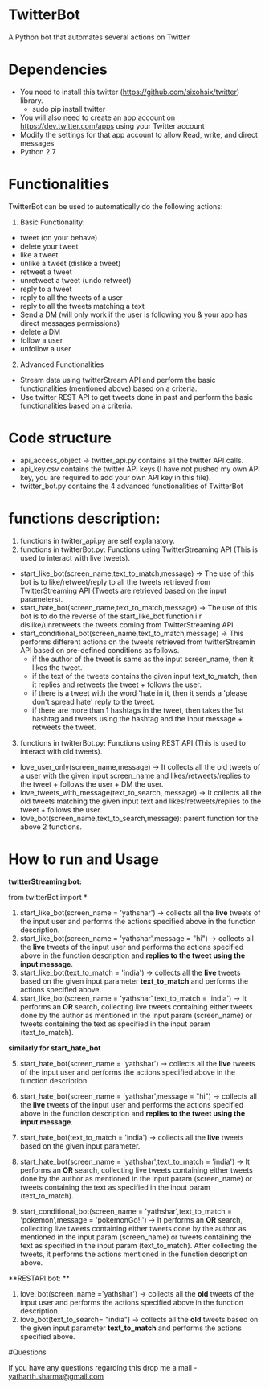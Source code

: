 # TwitterBot

A Python bot that automates several actions on Twitter

# Dependencies

- You need to install this twitter (https://github.com/sixohsix/twitter) library.
   - sudo pip install twitter
- You will also need to create an app account on https://dev.twitter.com/apps using your Twitter account
 - Modify the settings for that app account to allow Read, write, and direct messages
 - Python 2.7 

# Functionalities

TwitterBot can be used to automatically do the following actions:

1. Basic Functionality:
 - tweet (on your behave)
 - delete your tweet
 - like a tweet
 - unlike a tweet (dislike a tweet)
 - retweet a tweet
 - unretweet a tweet (undo retweet)
 - reply to a tweet
 - reply to all the tweets of a user
 - reply to all the tweets matching a text
 - Send a DM (will only work if the user is following you & your app has direct messages permissions)
 - delete a DM
 - follow a user
 - unfollow a user
2. Advanced Functionalities
 - Stream data using twitterStream API and perform the basic functionalities (mentioned above) based on a criteria.
 - Use twitter REST API to get tweets done in past and perform the basic functionalities based on a criteria.


# Code structure
 - api_access_object -> twitter_api.py contains all the twitter API calls.
 - api_key.csv contains the twitter API keys (I have not pushed my own API key, you are required to add your own API key in this file).
 - twitter_bot.py contains the 4 advanced functionalities of TwitterBot

# functions description:
1. functions in twitter_api.py are self explanatory.
2. functions in twitterBot.py: Functions using TwitterStreaming API (This is used to interact with live tweets).
 - start_like_bot(screen_name,text_to_match,message) -> The use of this bot is to like/retweet/reply to all the tweets retrieved from TwitterStreaming API (Tweets are retrieved based on the input parameters).
 - start_hate_bot(screen_name,text_to_match,message) -> The use of this bot is to do the reverse of the start_like_bot function i.r dislike/unretweets the tweets coming from TwitterStreaming API
 - start_conditional_bot(screen_name,text_to_match,message) -> This performs different actions on the tweets retrieved from twitterStreamin API based on pre-defined conditions as follows.
    - if the author of the tweet is same as the input screen_name, then it likes the tweet.
    - if the text of the tweets contains the given input text_to_match, then it replies and retweets the tweet + follows the user.
    - if there is a tweet with the word 'hate in it, then it sends a 'please don't spread hate' reply to the tweet.
    - if there are more than 1 hashtags in the tweet, then takes the 1st hashtag and tweets using the hashtag and the input message + retweets the tweet.
3. functions in twitterBot.py: Functions using REST API (This is used to interact with old tweets).
  - love_user_only(screen_name,message) -> It collects all the old tweets of a user with the given input screen_name and likes/retweets/replies to the tweet + follows the user + DM the user.
  - love_tweets_with_message(text_to_search, message) -> It collects all the old tweets matching the given input text and likes/retweets/replies to the tweet + follows the user.
  - love_bot(screen_name,text_to_search,message): parent function for the above 2 functions.

# How to run and Usage

 **twitterStreaming bot:**

from twitterBot import *

1. start_like_bot(screen_name = 'yathshar') -> collects all the **live** tweets of the input user and performs the actions specified above in the function description.
2. start_like_bot(screen_name = 'yathshar',message = "hi") ->  collects all the **live** tweets of the input user and performs the actions specified above in the function description and **replies to the tweet using the input message**.
3. start_like_bot(text_to_match = 'india') -> collects all the **live** tweets based on the given input parameter **text_to_match** and performs the actions specified above.
4. start_like_bot(screen_name = 'yathshar',text_to_match = 'india') -> It performs an **OR** search, collecting live tweets containing either tweets done by the author as mentioned in the input param (screen_name) or tweets containing the text as specified in the input param (text_to_match).

**similarly for start_hate_bot**

5. start_hate_bot(screen_name = 'yathshar') -> collects all the **live** tweets of the input user and performs the actions specified above in the function description.
6.  start_hate_bot(screen_name = 'yathshar',message = "hi") ->  collects all the **live** tweets of the input user and performs the actions specified above in the function description and **replies to the tweet using the input message**.
7. start_hate_bot(text_to_match = 'india') -> collects all the **live** tweets based on the given input parameter.
8. start_hate_bot(screen_name = 'yathshar',text_to_match = 'india') -> It performs an **OR** search, collecting live tweets containing either tweets done by the author as mentioned in the input param (screen_name) or tweets containing the text as specified in the input param (text_to_match).

9. start_conditional_bot(screen_name = 'yathshar',text_to_match = 'pokemon',message = 'pokemonGo!!') -> It performs an **OR** search, collecting live tweets containing either tweets done by the author as mentioned in the input param (screen_name) or tweets containing the text as specified in the input param (text_to_match). After collecting the tweets, it performs the actions mentioned in the function description above.

**RESTAPI bot: **

1. love_bot(screen_name ='yathshar') ->  collects all the **old** tweets of the input user and performs the actions specified above in the function description.
2. love_bot(text_to_search= "india") -> collects all the **old** tweets based on the given input parameter **text_to_match** and performs the actions specified above.

#Questions

If you have any questions regarding this drop me a mail - yatharth.sharma@gmail.com
